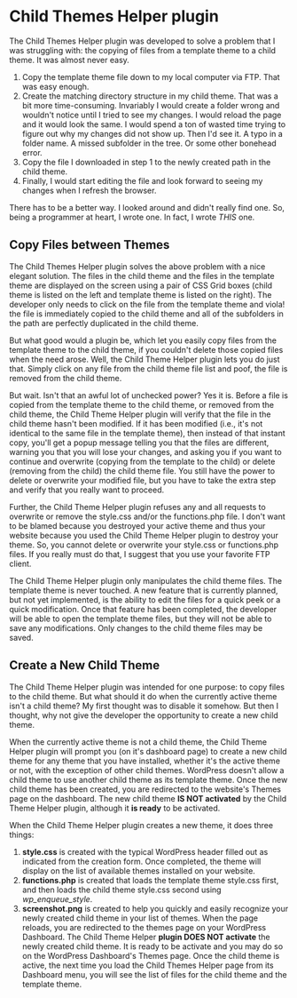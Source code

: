 # Child Themes Helper plugin
The Child Themes Helper plugin was developed to solve a problem that I was struggling with: the copying of files from a template theme to a child theme. It was almost never easy.
1. Copy the template theme file down to my local computer via FTP. That was easy enough.
1. Create the matching directory structure in my child theme. That was a bit more time-consuming. Invariably I would create a folder wrong and wouldn't notice until I tried to see my changes. I would reload the page and it would look the same. I would spend a ton of wasted time trying to figure out why my changes did not show up. Then I'd see it. A typo in a folder name. A missed subfolder in the tree. Or some other bonehead error.
1. Copy the file I downloaded in step 1 to the newly created path in the child theme.
1. Finally, I would start editing the file and look forward to seeing my changes when I refresh the browser.

There has to be a better way. I looked around and didn't really find one. So, being a programmer at heart, I wrote one. In fact, I wrote *THIS* one.

## Copy Files between Themes
The Child Themes Helper plugin solves the above problem with a nice elegant solution. The files in the child theme and the files in the template theme are displayed on the screen using a pair of CSS Grid boxes (child theme is listed on the left and template theme is listed on the right). The developer only needs to click on the file from the template theme and viola! the file is immediately copied to the child theme and all of the subfolders in the path are perfectly duplicated in the child theme.

But what good would a plugin be, which let you easily copy files from the template theme to the child theme, if you couldn't delete those copied files when the need arose. Well, the Child Theme Helper plugin lets you do just that. Simply click on any file from the child theme file list and poof, the file is removed from the child theme.

But wait. Isn't that an awful lot of unchecked power? Yes it is. Before a file is copied from the template theme to the child theme, or removed from the child theme, the Child Theme Helper plugin will verify that the file in the child theme hasn't been modified. If it has been modified (i.e., it's not identical to the same file in the template theme), then instead of that instant copy, you'll get a popup message telling you that the files are different, warning you that you will lose your changes, and asking you if you want to continue and overwrite (copying from the template to the child) or delete (removing from the child) the child theme file. You still have the power to delete or overwrite your modified file, but you have to take the extra step and verify that you really want to proceed.

Further, the Child Theme Helper plugin refuses any and all requests to overwrite or remove the style.css and/or the functions.php file. I don't want to be blamed because you destroyed your active theme and thus your website because you used the Child Theme Helper plugin to destroy your theme. So, you cannot delete or overwrite your style.css or functions.php files. If you really must do that, I suggest that you use your favorite FTP client.

The Child Theme Helper plugin only manipulates the child theme files. The template theme is never touched. A new feature that is currently planned, but not yet implemented, is the ability to edit the files for a quick peek or a quick modification. Once that feature has been completed, the developer will be able to open the template theme files, but they will not be able to save any modifications. Only changes to the child theme files may be saved.

## Create a New Child Theme
The Child Theme Helper plugin was intended for one purpose: to copy files to the child theme. But what should it do when the currently active theme isn't a child theme? My first thought was to disable it somehow. But then I thought, why not give the developer the opportunity to create a new child theme.

When the currently active theme is not a child theme, the Child Theme Helper plugin will prompt you (on it's dashboard page) to create a new child theme for any theme that you have installed, whether it's the active theme or not, with the exception of other child themes. WordPress doesn't allow a child theme to use another child theme as its template theme. Once the new child theme has been created, you are redirected to the website's Themes page on the dashboard. The new child theme __IS NOT activated__ by the Child Theme Helper plugin, although it __is ready__ to be activated.

When the Child Theme Helper plugin creates a new theme, it does three things:
1. __style.css__ is created with the typical WordPress header filled out as indicated from the creation form. Once completed, the theme will display on the list of available themes installed on your website.
1. __functions.php__ is created that loads the template theme style.css first, and then loads the child theme style.css second using *wp_enqueue_style*.
1. __screenshot.png__ is created to help you quickly and easily recognize your newly created child theme in your list of themes. When the page reloads, you are redirected to the themes page on your WordPress Dashboard. The Child Theme Helper __plugin DOES NOT activate__ the newly created child theme. It is ready to be activate and you may do so on the WordPress Dashboard's Themes page. Once the child theme is active, the next time you load the Child Themes Helper page from its Dashboard menu, you will see the list of files for the child theme and the template theme.
